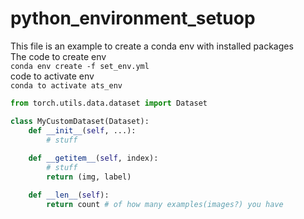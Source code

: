 # python_environment_setuop
This file is an example to create a conda env with installed packages
<br>
The code to create env
<br>
`conda env create -f set_env.yml`
<br>
code to activate env
<br>
```conda to activate ats_env```

```python
from torch.utils.data.dataset import Dataset

class MyCustomDataset(Dataset):
    def __init__(self, ...):
        # stuff
        
    def __getitem__(self, index):
        # stuff
        return (img, label)

    def __len__(self):
        return count # of how many examples(images?) you have
```
